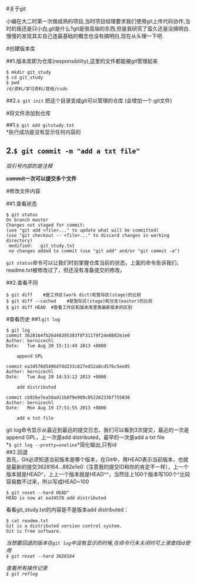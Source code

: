 #关于git

小编在大二时第一次做成熟的项目,当时项目经理要求我们使用git上传代码协作,当时的我还是只小白,git是什么?git是很高端的东西,但是我研究了蛮久还是没搞明白.慢慢的发现其实自己连最基础的概念也没有搞明白,现在从头理一下吧.

#创建版本库

##1.版本库即为仓库(responsibility),这里的文件都能被git管理起来  

``` 
$ mkdir git_study  
$ cd git_study
$ pwd
/d/资料/学习资料/其他/csdn
```

##2.`$ git init` 把这个目录变成git可以管理的仓库
(会增加一个.git文件)

#将文件添加到仓库  

##1.```$ git add gitstudy.txt```  
*执行成功是没有显示任何内容的

## 2.```$ git commit -m "add a txt file"```  
*双引号内部的是注释*

**commit一次可以提交多个文件**

#修改文件内容 

##1.查看状态   
``` 
$ git status  
On branch master  
Changes not staged for commit:  
(use "git add <file>..." to update what will be committed)  
(use "git checkout -- <file>..." to discard changes in working directory)  
 modified:   git_study.txt  
 no changes added to commit (use "git add" and/or "git commit -a")
```

`git status`命令可以让我们时刻掌握仓库当前的状态，上面的命令告诉我们，readme.txt被修改过了，但还没有准备提交的修改。  
  
##2.查看不同
```
$ git diff    #是工作区(work dict)和暂存区(stage)的比较
$ git diff --cached    #是暂存区(stage)和分支(master)的比较
$ git diff HEAD  #查看工作区和版本库里面最新版本的区别
```

#查看历史
##1.`git log`
```  
$ git log
commit 3628164fb26d48395383f8f31179f24e0882e1e0
Author: bernicechl 
Date:   Tue Aug 20 15:11:49 2013 +0800

    append GPL

commit ea34578d5496d7dd233c827ed32a8cd576c5ee85
Author: bernicechl 
Date:   Tue Aug 20 14:53:12 2013 +0800

    add distributed

commit cb926e7ea50ad11b8f9e909c05226233bf755030
Author: bernicechl 
Date:   Mon Aug 19 17:51:55 2013 +0800

    add a txt file 
```  
git log命令显示从最近到最远的提交日志，我们可以看到3次提交，最近的一次是append GPL，上一次是add distributed，最早的一次是add a txt file   
*`$ git log --pretty=oneline`*简化输出,只有id  
##2.回退  
首先，Git必须知道当前版本是哪个版本，在Git中，用HEAD表示当前版本，也就是最新的提交3628164...882e1e0（注意我的提交ID和你的肯定不一样），上一个版本就是HEAD^，上上一个版本就是HEAD^^，当然往上100个版本写100个^比较容易数不过来，所以写成HEAD~100  
```  
$ git reset --hard HEAD^
HEAD is now at ea34578 add distributed
```
看看git_study.txt的内容是不是版本add distributed：  
```  
$ cat readme.txt  
Git is a distributed version control system.
Git is free software.  
```  
*当想要回退的版本在`git log`中没有显示的时候,在命令行未关闭时可上滑查找id使用  
`$ git reset --hard 3628164`*    

*查看所有操作记录  
`$ git reflog`*
